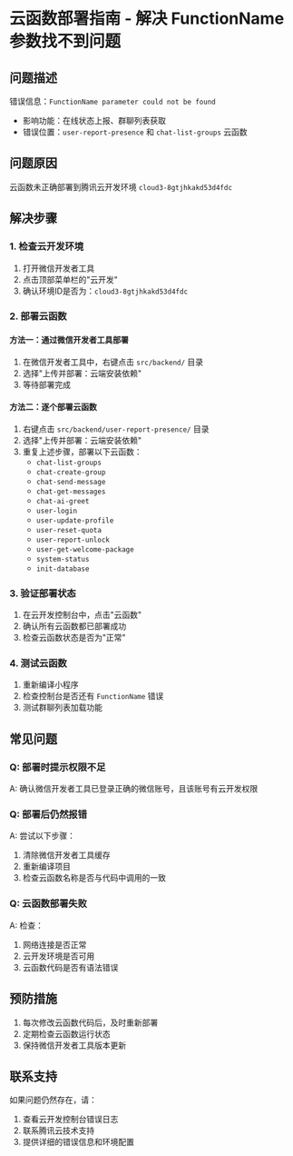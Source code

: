# 云函数部署指南 - 解决 FunctionName 参数找不到问题

## 问题描述
错误信息：`FunctionName parameter could not be found`
- 影响功能：在线状态上报、群聊列表获取
- 错误位置：`user-report-presence` 和 `chat-list-groups` 云函数

## 问题原因
云函数未正确部署到腾讯云开发环境 `cloud3-8gtjhkakd53d4fdc`

## 解决步骤

### 1. 检查云开发环境
1. 打开微信开发者工具
2. 点击顶部菜单栏的"云开发"
3. 确认环境ID是否为：`cloud3-8gtjhkakd53d4fdc`

### 2. 部署云函数
#### 方法一：通过微信开发者工具部署
1. 在微信开发者工具中，右键点击 `src/backend/` 目录
2. 选择"上传并部署：云端安装依赖"
3. 等待部署完成

#### 方法二：逐个部署云函数
1. 右键点击 `src/backend/user-report-presence/` 目录
2. 选择"上传并部署：云端安装依赖"
3. 重复上述步骤，部署以下云函数：
   - `chat-list-groups`
   - `chat-create-group`
   - `chat-send-message`
   - `chat-get-messages`
   - `chat-ai-greet`
   - `user-login`
   - `user-update-profile`
   - `user-reset-quota`
   - `user-report-unlock`
   - `user-get-welcome-package`
   - `system-status`
   - `init-database`

### 3. 验证部署状态
1. 在云开发控制台中，点击"云函数"
2. 确认所有云函数都已部署成功
3. 检查云函数状态是否为"正常"

### 4. 测试云函数
1. 重新编译小程序
2. 检查控制台是否还有 `FunctionName` 错误
3. 测试群聊列表加载功能

## 常见问题

### Q: 部署时提示权限不足
A: 确认微信开发者工具已登录正确的微信账号，且该账号有云开发权限

### Q: 部署后仍然报错
A: 尝试以下步骤：
1. 清除微信开发者工具缓存
2. 重新编译项目
3. 检查云函数名称是否与代码中调用的一致

### Q: 云函数部署失败
A: 检查：
1. 网络连接是否正常
2. 云开发环境是否可用
3. 云函数代码是否有语法错误

## 预防措施
1. 每次修改云函数代码后，及时重新部署
2. 定期检查云函数运行状态
3. 保持微信开发者工具版本更新

## 联系支持
如果问题仍然存在，请：
1. 查看云开发控制台错误日志
2. 联系腾讯云技术支持
3. 提供详细的错误信息和环境配置
